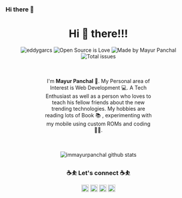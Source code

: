### Hi there 👋

<!--
**eddygarcas/eddygarcas** is a ✨ _special_ ✨ repository because its `README.md` (this file) appears on your GitHub profile.

Here are some ideas to get you started:

- 🔭 I’m currently working on ...
- 🌱 I’m currently learning ...
- 👯 I’m looking to collaborate on ...
- 🤔 I’m looking for help with ...
- 💬 Ask me about ...
- 📫 How to reach me: ...
- 😄 Pronouns: ...
- ⚡ Fun fact: ...
-->
<center>
<h1>Hi 👋 there!!! </h1>
<p> 
<img src="https://komarev.com/ghpvc/?username=eddygarcas" alt="eddygarcs" /> <img src='https://img.shields.io/badge/OpenSource-%F0%9F%92%99-brightgreen' alt='Open Source is Love'> <img src='https://img.shields.io/badge/Made%20by-Mayur%20Panchal-important' alt='Made by Mayur Panchal'/>
<img src='https://img.shields.io/github/issues/immayurpanchal/immayurpanchal' alt='Total issues'/>
</p>

<p align='center' class='intro' style='margin: 50px 100px;'>I'm <b>Mayur Panchal</b> 🙋. My Personal area of Interest is Web Development 💻. A Tech Enthusiast as well as a person who loves to teach his fellow friends about the new trending technologies. My hobbies are reading lots of Book 📚 , experimenting with my mobile using custom ROMs and coding 👨‍💻.
</p>

<p align="center"> 
<img src='https://github-readme-stats.vercel.app/api?username=immayurpanchal&count_private=true&show_icons=true&bg_color=#000&theme=cobalt' alt='immayurpanchal github stats' />
</p>
<h3 align="center"> ☕⛹ Let's connect ☕⛹ </h3>
<div align="center">
  <a href="https://twitter.com/immayurpanchal"><img width='auto' height='20px' src='https://ik.imagekit.io/immayurpanchal/Portfolio/twitter-seeklogo.com_n76COVB9n6.svg' /></a>
  <a href="https://facebook.com/immayurpanchal"><img width='auto' height='20px' src='https://ik.imagekit.io/immayurpanchal/Portfolio/facebook-2_GorFqYO6yy.svg' /></a>
  <a href="https://instagram.com/immayurpanchal"><img height='20px' width='auto' src='https://ik.imagekit.io/immayurpanchal/Portfolio/instagram-2016_Yx6Zx-gv_s.svg' /></a>
  <a href="https://github.com/immayurpanchal"><img height='20px' width='auto' src='https://ik.imagekit.io/immayurpanchal/Portfolio/github-1_ma2qvGuCN.svg' /></a>
</div>
</center>
